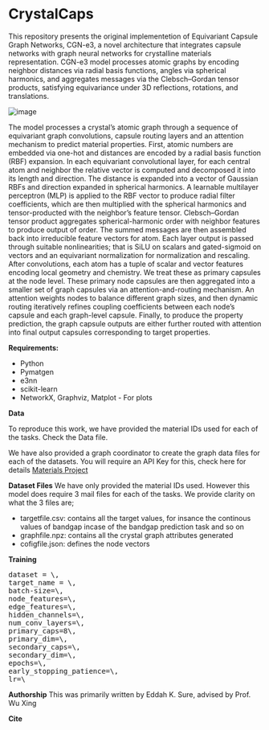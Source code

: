 # CrystalCaps
This repository presents the original implementetion of Equivariant Capsule Graph Networks, CGN-e3, a novel architecture that integrates capsule networks with graph neural networks for crystalline materials representation. CGN-e3 model processes atomic graphs by encoding neighbor distances via radial basis functions, angles via spherical harmonics, and aggregates messages via the Clebsch–Gordan tensor products, satisfying equivariance under 3D reflections, rotations, and translations. 


![image](https://github.com/user-attachments/assets/74df6e4a-8fa9-4a39-a755-4fbd0b2e0a73)




The model processes a crystal’s atomic graph through a sequence of equivariant graph convolutions, capsule routing layers and an attention mechanism to predict material properties. First, atomic numbers are embedded via one-hot and distances are encoded by a radial basis function (RBF) expansion. In each equivariant convolutional layer, for each central atom and neighbor the relative vector is computed and decomposed it into its length and direction. The distance is expanded into a vector of Gaussian RBFs and direction expanded in spherical harmonics. A learnable multilayer perceptron (MLP) is applied to the RBF vector to produce radial filter coefficients, which are then multiplied with the spherical harmonics and tensor-producted with the neighbor’s feature tensor. Clebsch–Gordan tensor product aggregates spherical-harmonic order with neighbor features to produce output of order. The summed messages are then assembled back into irreducible feature vectors for atom. Each layer output is passed through suitable nonlinearities; that is SiLU on scalars and gated-sigmoid on vectors and an equivariant normalization for normalization and rescaling. After convolutions, each atom has a tuple of scalar and vector features encoding local geometry and chemistry. We treat these as primary capsules at the node level. These primary node capsules are then aggregated into a smaller set of graph capsules via an attention-and-routing mechanism. An attention weights nodes to balance different graph sizes, and then dynamic routing iteratively refines coupling coefficients between each node’s capsule and each graph-level capsule. Finally, to produce the property prediction, the graph capsule outputs are either further routed with attention into final output capsules corresponding to target properties.





**Requirements:**
- Python
- Pymatgen
- e3nn
- scikit-learn
- NetworkX, Graphviz, Matplot - For plots

**Data**

To reproduce this work, we have provided the material IDs used for each of the tasks. Check the Data file.

We have also provided a graph coordinator to create the graph data files for each of the datasets. You will require an API Key for this, check here for details [Materials Project](https://next-gen.materialsproject.org/)

**Dataset Files**
We have only provided the material IDs used. However this model does require 3 mail files for each of the tasks. We provide clarity on what the 3 files are;
- targetfile.csv: contains all the target values, for insance the continous values of bandgap incase of the bandgap prediction task and so on
- graphfile.npz: contains all the crystal graph attributes generated
- cofigfile.json: defines the node vectors

**Training**
<pre>dataset = \,
target_name = \,
batch-size=\,
node_features=\,
edge_features=\,
hidden_channels=\,
num_conv_layers=\,
primary_caps=8\,
primary_dim=\,
secondary_caps=\,
secondary_dim=\,
epochs=\,
early_stopping_patience=\,
lr=\ </pre>

**Authorship**
This was primarily written by Eddah K. Sure, advised by Prof. Wu Xing

**Cite**
        








